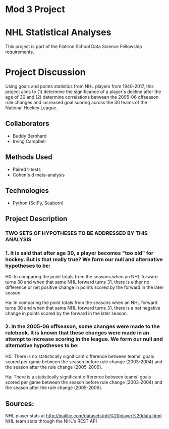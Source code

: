 # Mod 3 Project

# NHL Statistical Analyses

This project is part of the Flatiron School Data Science Fellowship requirements.

# Project Discussion

Using goals and points statistics from NHL players from 1940-2017, this project aims to (1) determine the significance of a player's decline after the age of 30 and (2) determine correlations between the 2005-06 offseason rule changes and increased goal scoring across the 30 teams of the National Hockey League.

## Collaborators

- Buddy Bernhard
- Irving Campbell

## Methods Used

- Paired t-tests
- Cohen's d meta-analysis

## Technologies

- Python (SciPy, Seaborn)

## Project Description

### TWO SETS OF HYPOTHESES TO BE ADDRESSED BY THIS ANALYSIS

### 1. It is said that after age 30, a player becomes "too old" for hockey.  But is that really true?  We form our null and alternative hypotheses to be:

H0: In comparing the point totals from the seasons when an NHL forward turns 30 and when that same NHL forward turns 31, there is either no difference or net positive change in points scored by the forward in the later season.

Ha: In comparing the point totals from the seasons when an NHL forward turns 30 and when that same NHL forward turns 31, there is a net negative change in points scored by the forward in the later season.

### 2. In the 2005-06 offseason, some changes were made to the rulebook.  It is known that these changes were made in an attempt to increase scoring in the league.   We form our null and alternative hypotheses to be:

H0: There is no statistically significant difference between teams' goals scored per game between the season before rule change (2003-2004) and the season after the rule change (2005-2006).

Ha: There is a statistically significant difference between teams' goals scored per game between the season before rule change (2003-2004) and the season after the rule change (2005-2006).

## Sources:

NHL player stats at http://inalitic.com/datasets/nhl%20player%20data.html 
NHL team stats through the NHL's REST API
